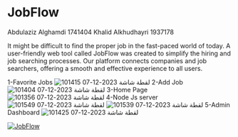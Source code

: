 # JobFlow
Abdulaziz Alghamdi 1741404
Khalid Alkhudhayri 1937178

It might be difficult to find the proper job in the fast-paced world of today. 
A user-friendly web tool called JobFlow was created to simplify the hiring and job searching processes. 
Our platform connects companies and job searchers, offering a smooth and effective experience to all users.

1-Favorite Jobs
![لقطة شاشة 2023-12-07 101415](https://github.com/AbdulazizAlghamdi24/JobFlow/assets/108232364/62212b65-4b5e-4642-9abb-060d250c5e6a)
2-Add Job
![لقطة شاشة 2023-12-07 101404](https://github.com/AbdulazizAlghamdi24/JobFlow/assets/108232364/bbec01ff-88df-44e2-82b6-add2efcbd225)
3-Home Page
![لقطة شاشة 2023-12-07 101356](https://github.com/AbdulazizAlghamdi24/JobFlow/assets/108232364/240aef20-f871-4981-baf0-0853f6906dc9)
4-Node Js server
![لقطة شاشة 2023-12-07 101549](https://github.com/AbdulazizAlghamdi24/JobFlow/assets/108232364/581fb88d-4221-4a10-acdd-a81bd37d6c0e)
![لقطة شاشة 2023-12-07 101539](https://github.com/AbdulazizAlghamdi24/JobFlow/assets/108232364/8d69da66-603f-44db-9565-29e649dbd2e4)
5-Admin Dashboard
![لقطة شاشة 2023-12-07 101425](https://github.com/AbdulazizAlghamdi24/JobFlow/assets/108232364/6857428b-b1fe-4dde-b555-e73f59ff0c67)

[![JobFlow](https://i.ytimg.com/vi/JdSkRlYeTCw/maxresdefault.jpg?sqp=-oaymwEmCIAKENAF8quKqQMa8AEB-AH-CYACqAWKAgwIABABGEIgUyhyMA8=&rs=AOn4CLArf9tk3BLc2d6tEq6PRrnXzQXwsQ)](https://www.youtube.com/watch?v=JdSkRlYeTCw&ab_channel=Gintoki24)



